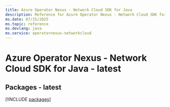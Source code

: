 ```yaml
---
title: Azure Operator Nexus - Network Cloud SDK for Java
description: Reference for Azure Operator Nexus - Network Cloud SDK for Java
ms.date: 07/15/2025
ms.topic: reference
ms.devlang: java
ms.service: operatornexus-networkcloud
---
```

# Azure Operator Nexus - Network Cloud SDK for Java - latest
## Packages - latest
[!INCLUDE [packages](operator-nexus---network-cloud-index.md)]